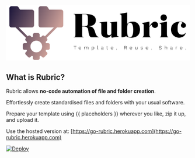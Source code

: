 
![Rubric Logo](logo.png "Rubric: No-code automation of file and folder creation")

## What is Rubric?

Rubric allows **no-code automation of file and folder creation**.

Effortlessly create standardised files and folders with your usual software.

Prepare your template using {{ placeholders }} wherever you like, zip it up, and upload it.

Use the hosted version at:
[https://go-rubric.herokuapp.com](https://go-rubric.herokuapp.com)

[![Deploy](https://www.herokucdn.com/deploy/button.svg)](https://heroku.com/deploy)
